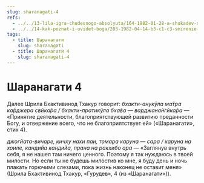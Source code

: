 ```yaml
---
slug: sharanagati-4
refs:
  - ../../13-lila-igra-chudesnogo-absolyuta/164-1982-01-28-a-shukadev-shri-chajtanya-i-gaudiya-math-yavlyayut-chistotu-krishna-lily.md
  - ../../14-kak-poznat-i-uvidet-boga/203-1982-04-14-b3-c1-c3-smirenie-i-nezavistlivost-put-k-blizkomu-obshheniyu-s-vysshim-nachalom.md
tags:
  - title: Шаранагати
    slug: sharanagati
  - title: Шаранагати 4
    slug: sharanagati-4
---
```


# Шаранагати 4

Далее Шрила Бхактивинод Тхакур говорит: *бхакти-анукӯла ма̄тра ка̄рджера свӣка̄ра / бхакти-пратикӯла бха̄ва — варджана̄н̇гӣка̄ра* — «Принятие деятельности, благоприятствующей развитию преданности Богу, и отвержение всего, что не благоприятствует ей» («Шаранагати», стих 4).

*джогйата-вичаре, кичху нахи паи, томара каруна — сара / каруна на хоиле, кандийа кандийа, прана на ракхибо ара* — «Заглянув внутрь себя, я не нашел там ничего ценного. Поэтому я так нуждаюсь в твоей милости. Но если ты не будешь милостив ко мне, я буду день и ночь плакать горючими слезами, пока жизнь наконец не оставит меня» (Шрила Бхактивинод Тхакур, «Гурудев», 4 (из «Шаранагати»)).

